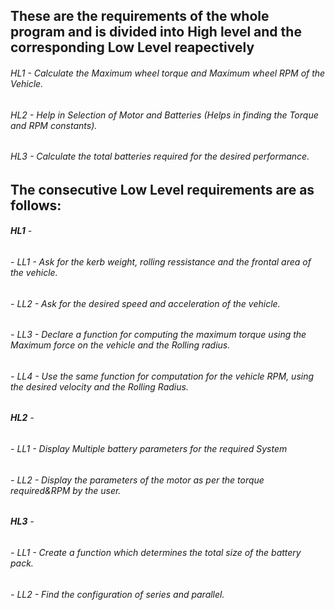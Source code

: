 ## These are the requirements of the whole program and is divided into High level and the corresponding Low Level reapectively
###### HL1 - Calculate the Maximum wheel torque and Maximum wheel RPM of the Vehicle. 
###### HL2 - Help in Selection of Motor and Batteries (Helps in finding the Torque and RPM constants).
###### HL3 - Calculate the total batteries required for the desired performance.

## The consecutive Low Level requirements are as follows:
###### **HL1** - 
###### - LL1 - Ask for the kerb weight, rolling ressistance and the frontal area of the vehicle.
###### - LL2 - Ask for the desired speed and acceleration of the vehicle.
###### - LL3 - Declare a function for computing the maximum torque using the Maximum force on the vehicle and the Rolling radius.
###### - LL4 - Use the same function for computation for the vehicle RPM, using the desired velocity and the Rolling Radius.

###### **HL2** - 
###### - LL1 - Display Multiple battery parameters for the required System
###### - LL2 - Display the parameters of the motor as per the torque required&RPM by the user.

###### **HL3** - 
###### - LL1 - Create a function which determines the total size of the battery pack.
###### - LL2 - Find the configuration of series and parallel.
